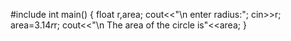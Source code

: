#include<iostream>
int main()
{
  float r,area;
  cout<<"\n enter radius:";
  cin>>r;
  area=3.14*r*r;
  cout<<"\n The area of the circle is"<<area;
}
